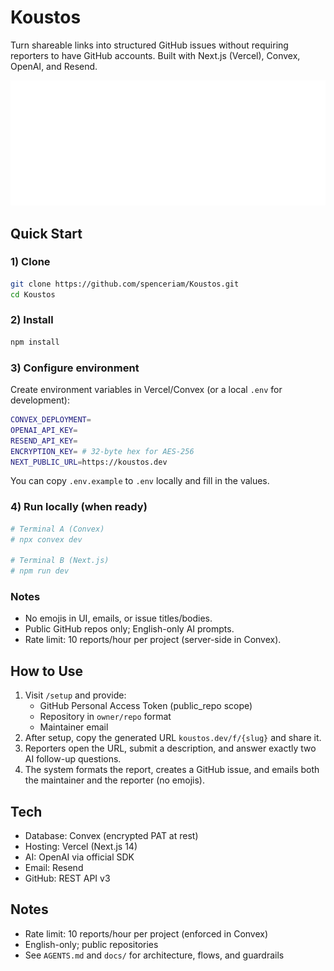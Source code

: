 # Koustos

Turn shareable links into structured GitHub issues without requiring reporters to have GitHub accounts. Built with Next.js (Vercel), Convex, OpenAI, and Resend.

![Screenshot placeholder](./assets/@logo_white.png)

## Quick Start

### 1) Clone
```bash
git clone https://github.com/spenceriam/Koustos.git
cd Koustos
```

### 2) Install
```bash
npm install
```

### 3) Configure environment
Create environment variables in Vercel/Convex (or a local `.env` for development):
```bash
CONVEX_DEPLOYMENT=
OPENAI_API_KEY=
RESEND_API_KEY=
ENCRYPTION_KEY= # 32-byte hex for AES-256
NEXT_PUBLIC_URL=https://koustos.dev
```

You can copy `.env.example` to `.env` locally and fill in the values.

### 4) Run locally (when ready)
```bash
# Terminal A (Convex)
# npx convex dev

# Terminal B (Next.js)
# npm run dev
```

### Notes
- No emojis in UI, emails, or issue titles/bodies.
- Public GitHub repos only; English-only AI prompts.
- Rate limit: 10 reports/hour per project (server-side in Convex).

## How to Use

1. Visit `/setup` and provide:
   - GitHub Personal Access Token (public_repo scope)
   - Repository in `owner/repo` format
   - Maintainer email
2. After setup, copy the generated URL `koustos.dev/f/{slug}` and share it.
3. Reporters open the URL, submit a description, and answer exactly two AI follow-up questions.
4. The system formats the report, creates a GitHub issue, and emails both the maintainer and the reporter (no emojis).

## Tech
- Database: Convex (encrypted PAT at rest)
- Hosting: Vercel (Next.js 14)
- AI: OpenAI via official SDK
- Email: Resend
- GitHub: REST API v3

## Notes
- Rate limit: 10 reports/hour per project (enforced in Convex)
- English-only; public repositories
- See `AGENTS.md` and `docs/` for architecture, flows, and guardrails
